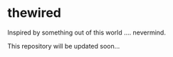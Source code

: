 # thewired
Inspired by something out of this world .... nevermind.

This repository will be updated soon... 
